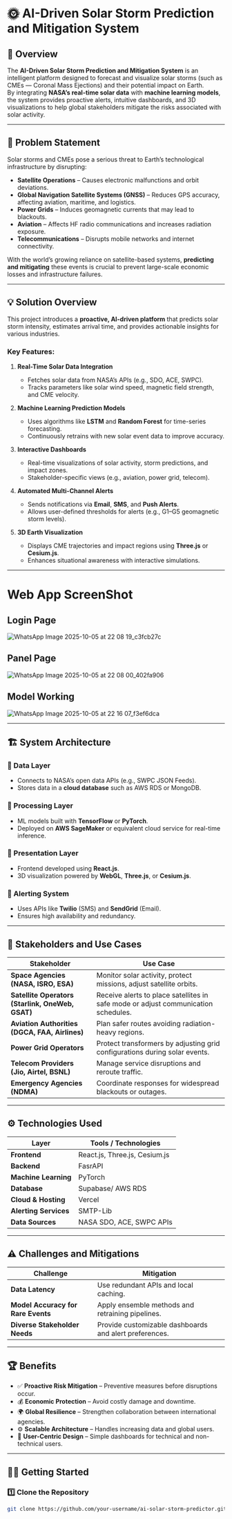 # 🌞 AI-Driven Solar Storm Prediction and Mitigation System  

## 🚀 Overview  
The **AI-Driven Solar Storm Prediction and Mitigation System** is an intelligent platform designed to forecast and visualize solar storms (such as CMEs — Coronal Mass Ejections) and their potential impact on Earth.  
By integrating **NASA’s real-time solar data** with **machine learning models**, the system provides proactive alerts, intuitive dashboards, and 3D visualizations to help global stakeholders mitigate the risks associated with solar activity.  

---

## 🧠 Problem Statement  
Solar storms and CMEs pose a serious threat to Earth’s technological infrastructure by disrupting:  

- **Satellite Operations** – Causes electronic malfunctions and orbit deviations.  
- **Global Navigation Satellite Systems (GNSS)** – Reduces GPS accuracy, affecting aviation, maritime, and logistics.  
- **Power Grids** – Induces geomagnetic currents that may lead to blackouts.  
- **Aviation** – Affects HF radio communications and increases radiation exposure.  
- **Telecommunications** – Disrupts mobile networks and internet connectivity.  

With the world’s growing reliance on satellite-based systems, **predicting and mitigating** these events is crucial to prevent large-scale economic losses and infrastructure failures.  

---

## 💡 Solution Overview  
This project introduces a **proactive, AI-driven platform** that predicts solar storm intensity, estimates arrival time, and provides actionable insights for various industries.  

### Key Features:
1. **Real-Time Solar Data Integration**  
   - Fetches solar data from NASA’s APIs (e.g., SDO, ACE, SWPC).  
   - Tracks parameters like solar wind speed, magnetic field strength, and CME velocity.  

2. **Machine Learning Prediction Models**  
   - Uses algorithms like **LSTM** and **Random Forest** for time-series forecasting.  
   - Continuously retrains with new solar event data to improve accuracy.  

3. **Interactive Dashboards**  
   - Real-time visualizations of solar activity, storm predictions, and impact zones.  
   - Stakeholder-specific views (e.g., aviation, power grid, telecom).  

4. **Automated Multi-Channel Alerts**  
   - Sends notifications via **Email**, **SMS**, and **Push Alerts**.  
   - Allows user-defined thresholds for alerts (e.g., G1–G5 geomagnetic storm levels).  

5. **3D Earth Visualization**  
   - Displays CME trajectories and impact regions using **Three.js** or **Cesium.js**.  
   - Enhances situational awareness with interactive simulations.  

---
# Web App ScreenShot

## Login Page

![WhatsApp Image 2025-10-05 at 22 08 19_c3fcb27c](https://github.com/user-attachments/assets/14bcdadc-a927-4ba6-b058-f7f3b35c947a)

## Panel Page
![WhatsApp Image 2025-10-05 at 22 08 00_402fa906](https://github.com/user-attachments/assets/4e8ad195-cb75-462a-aab5-704b6ed67f65)


## Model Working
![WhatsApp Image 2025-10-05 at 22 16 07_f3ef6dca](https://github.com/user-attachments/assets/8adf74df-6c06-4d2a-8148-cb82cdbe3d13)





---
## 🏗️ System Architecture  

### 🔹 Data Layer  
- Connects to NASA’s open data APIs (e.g., SWPC JSON Feeds).  
- Stores data in a **cloud database** such as AWS RDS or MongoDB.  

### 🔹 Processing Layer  
- ML models built with **TensorFlow** or **PyTorch**.  
- Deployed on **AWS SageMaker** or equivalent cloud service for real-time inference.  

### 🔹 Presentation Layer  
- Frontend developed using **React.js**.  
- 3D visualization powered by **WebGL**, **Three.js**, or **Cesium.js**.  

### 🔹 Alerting System  
- Uses APIs like **Twilio** (SMS) and **SendGrid** (Email).  
- Ensures high availability and redundancy.  

---

## 👥 Stakeholders and Use Cases  

| Stakeholder | Use Case |
|--------------|-----------|
| **Space Agencies (NASA, ISRO, ESA)** | Monitor solar activity, protect missions, adjust satellite orbits. |
| **Satellite Operators (Starlink, OneWeb, GSAT)** | Receive alerts to place satellites in safe mode or adjust communication schedules. |
| **Aviation Authorities (DGCA, FAA, Airlines)** | Plan safer routes avoiding radiation-heavy regions. |
| **Power Grid Operators** | Protect transformers by adjusting grid configurations during solar events. |
| **Telecom Providers (Jio, Airtel, BSNL)** | Manage service disruptions and reroute traffic. |
| **Emergency Agencies (NDMA)** | Coordinate responses for widespread blackouts or outages. |

---



## ⚙️ Technologies Used  

| Layer | Tools / Technologies |
|-------|-----------------------|
| **Frontend** | React.js, Three.js, Cesium.js |
| **Backend** | FasrAPI |
| **Machine Learning** | PyTorch |
| **Database** | Supabase/ AWS RDS |
| **Cloud & Hosting** | Vercel |
| **Alerting Services** | SMTP-Lib |
| **Data Sources** | NASA SDO, ACE, SWPC APIs |

---

## ⚠️ Challenges and Mitigations  

| Challenge | Mitigation |
|------------|-------------|
| **Data Latency** | Use redundant APIs and local caching. |
| **Model Accuracy for Rare Events** | Apply ensemble methods and retraining pipelines. |
| **Diverse Stakeholder Needs** | Provide customizable dashboards and alert preferences. |

---



## 🏆 Benefits  

- ✅ **Proactive Risk Mitigation** – Preventive measures before disruptions occur.  
- 💰 **Economic Protection** – Avoid costly damage and downtime.  
- 🌍 **Global Resilience** – Strengthen collaboration between international agencies.  
- ⚙️ **Scalable Architecture** – Handles increasing data and global users.  
- 🧭 **User-Centric Design** – Simple dashboards for technical and non-technical users.  

---

## 🧑‍💻 Getting Started  

### 1️⃣ Clone the Repository
```bash
git clone https://github.com/your-username/ai-solar-storm-predictor.git
